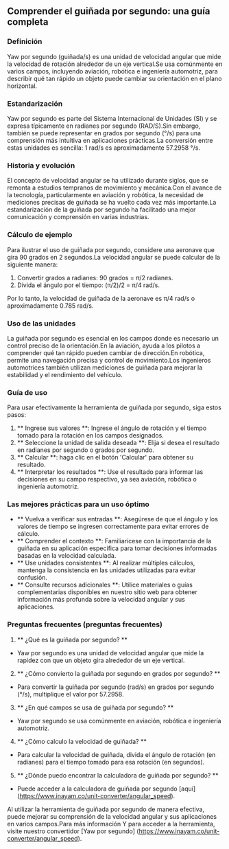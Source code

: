 ## Comprender el guiñada por segundo: una guía completa

### Definición
Yaw por segundo (guiñada/s) es una unidad de velocidad angular que mide la velocidad de rotación alrededor de un eje vertical.Se usa comúnmente en varios campos, incluyendo aviación, robótica e ingeniería automotriz, para describir qué tan rápido un objeto puede cambiar su orientación en el plano horizontal.

### Estandarización
Yaw por segundo es parte del Sistema Internacional de Unidades (SI) y se expresa típicamente en radianes por segundo (RAD/S).Sin embargo, también se puede representar en grados por segundo (°/s) para una comprensión más intuitiva en aplicaciones prácticas.La conversión entre estas unidades es sencilla: 1 rad/s es aproximadamente 57.2958 °/s.

### Historia y evolución
El concepto de velocidad angular se ha utilizado durante siglos, que se remonta a estudios tempranos de movimiento y mecánica.Con el avance de la tecnología, particularmente en aviación y robótica, la necesidad de mediciones precisas de guiñada se ha vuelto cada vez más importante.La estandarización de la guiñada por segundo ha facilitado una mejor comunicación y comprensión en varias industrias.

### Cálculo de ejemplo
Para ilustrar el uso de guiñada por segundo, considere una aeronave que gira 90 grados en 2 segundos.La velocidad angular se puede calcular de la siguiente manera:

1. Convertir grados a radianes: 90 grados = π/2 radianes.
2. Divida el ángulo por el tiempo: (π/2)/2 = π/4 rad/s.

Por lo tanto, la velocidad de guiñada de la aeronave es π/4 rad/s o aproximadamente 0.785 rad/s.

### Uso de las unidades
La guiñada por segundo es esencial en los campos donde es necesario un control preciso de la orientación.En la aviación, ayuda a los pilotos a comprender qué tan rápido pueden cambiar de dirección.En robótica, permite una navegación precisa y control de movimiento.Los ingenieros automotrices también utilizan mediciones de guiñada para mejorar la estabilidad y el rendimiento del vehículo.

### Guía de uso
Para usar efectivamente la herramienta de guiñada por segundo, siga estos pasos:

1. ** Ingrese sus valores **: Ingrese el ángulo de rotación y el tiempo tomado para la rotación en los campos designados.
2. ** Seleccione la unidad de salida deseada **: Elija si desea el resultado en radianes por segundo o grados por segundo.
3. ** Calcular **: haga clic en el botón 'Calcular' para obtener su resultado.
4. ** Interpretar los resultados **: Use el resultado para informar las decisiones en su campo respectivo, ya sea aviación, robótica o ingeniería automotriz.

### Las mejores prácticas para un uso óptimo
- ** Vuelva a verificar sus entradas **: Asegúrese de que el ángulo y los valores de tiempo se ingresen correctamente para evitar errores de cálculo.
- ** Comprender el contexto **: Familiarícese con la importancia de la guiñada en su aplicación específica para tomar decisiones informadas basadas en la velocidad calculada.
- ** Use unidades consistentes **: Al realizar múltiples cálculos, mantenga la consistencia en las unidades utilizadas para evitar confusión.
- ** Consulte recursos adicionales **: Utilice materiales o guías complementarias disponibles en nuestro sitio web para obtener información más profunda sobre la velocidad angular y sus aplicaciones.

### Preguntas frecuentes (preguntas frecuentes)

1. ** ¿Qué es la guiñada por segundo? **
- Yaw por segundo es una unidad de velocidad angular que mide la rapidez con que un objeto gira alrededor de un eje vertical.

2. ** ¿Cómo convierto la guiñada por segundo en grados por segundo? **
- Para convertir la guiñada por segundo (rad/s) en grados por segundo (°/s), multiplique el valor por 57.2958.

3. ** ¿En qué campos se usa de guiñada por segundo? **
- Yaw por segundo se usa comúnmente en aviación, robótica e ingeniería automotriz.

4. ** ¿Cómo calculo la velocidad de guiñada? **
- Para calcular la velocidad de guiñada, divida el ángulo de rotación (en radianes) para el tiempo tomado para esa rotación (en segundos).

5. ** ¿Dónde puedo encontrar la calculadora de guiñada por segundo? **
- Puede acceder a la calculadora de guiñada por segundo [aquí] (https://www.inayam.co/unit-converter/angular_speed).

Al utilizar la herramienta de guiñada por segundo de manera efectiva, puede mejorar su comprensión de la velocidad angular y sus aplicaciones en varios campos.Para más información Y para acceder a la herramienta, visite nuestro convertidor [Yaw por segundo] (https://www.inayam.co/unit-converter/angular_speed).